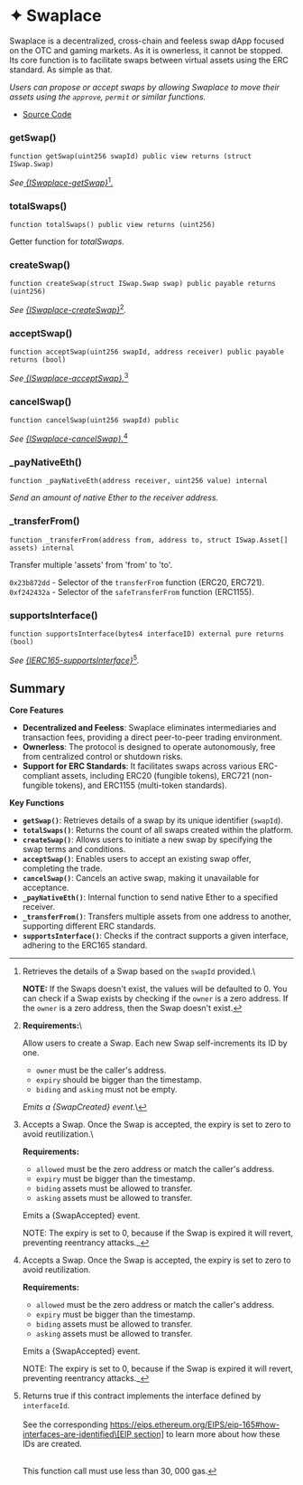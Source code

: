 # ✦ Swaplace

Swaplace is a decentralized, cross-chain and feeless swap dApp focused on the OTC and gaming markets. As it is ownerless, it cannot be stopped. Its core function is to facilitate swaps between virtual assets using the ERC standard. As simple as that.

_Users can propose or accept swaps by allowing Swaplace to move their assets using the `approve`, `permit` or similar functions._

* [Source Code](https://github.com/blockful-io/swaplace-contracts/blob/develop/contracts/Swaplace.sol)

### getSwap()

```solidity
function getSwap(uint256 swapId) public view returns (struct ISwap.Swap)
```

_See_[ ](contracts/interfaces/iswaplace.md#getswap)[_{ISwaplace-getSwap}_](#user-content-fn-1)[^1][_._](contracts/interfaces/iswaplace.md#getswap)

### totalSwaps()

```solidity
function totalSwaps() public view returns (uint256)
```

Getter function for _totalSwaps._

### createSwap()

```solidity
function createSwap(struct ISwap.Swap swap) public payable returns (uint256)
```

_See_ [_{ISwaplace-createSwap}_](#user-content-fn-2)[^2]_._

### acceptSwap()

```solidity
function acceptSwap(uint256 swapId, address receiver) public payable returns (bool)
```

_See_[ _{ISwaplace-acceptSwap}._](#user-content-fn-3)[^3]

### cancelSwap()

```solidity
function cancelSwap(uint256 swapId) public
```

_See_ [_{ISwaplace-cancelSwap}._](#user-content-fn-4)[^4]

### \_payNativeEth()

```solidity
function _payNativeEth(address receiver, uint256 value) internal
```

_Send an amount of native Ether to the receiver address._

### \_transferFrom()

```solidity
function _transferFrom(address from, address to, struct ISwap.Asset[] assets) internal
```

Transfer multiple 'assets' from 'from' to 'to'.

`0x23b872dd` - Selector of the `transferFrom` function (ERC20, ERC721). `0xf242432a` - Selector of the `safeTransferFrom` function (ERC1155).

### supportsInterface()

```solidity
function supportsInterface(bytes4 interfaceID) external pure returns (bool)
```

_See_ [_{IERC165-supportsInterface}_](#user-content-fn-5)[^5]_._

## Summary

**Core Features**

* **Decentralized and Feeless**: Swaplace eliminates intermediaries and transaction fees, providing a direct peer-to-peer trading environment.
* **Ownerless**: The protocol is designed to operate autonomously, free from centralized control or shutdown risks.
* **Support for ERC Standards**: It facilitates swaps across various ERC-compliant assets, including ERC20 (fungible tokens), ERC721 (non-fungible tokens), and ERC1155 (multi-token standards).

**Key Functions**

* **`getSwap()`**: Retrieves details of a swap by its unique identifier (`swapId`).
* **`totalSwaps()`**: Returns the count of all swaps created within the platform.
* **`createSwap()`**: Allows users to initiate a new swap by specifying the swap terms and conditions.
* **`acceptSwap()`**: Enables users to accept an existing swap offer, completing the trade.
* **`cancelSwap()`**: Cancels an active swap, making it unavailable for acceptance.
* **`_payNativeEth()`**: Internal function to send native Ether to a specified receiver.
* **`_transferFrom()`**: Transfers multiple assets from one address to another, supporting different ERC standards.
* **`supportsInterface()`**: Checks if the contract supports a given interface, adhering to the ERC165 standard.

[^1]: Retrieves the details of a Swap based on the `swapId` provided.\


    **NOTE:** If the Swaps doesn't exist, the values will be defaulted to 0. You can check if a Swap exists by checking if the `owner` is a zero address. If the `owner` is a zero address, then the Swap doesn't exist.

[^2]: **Requirements:**\


    Allow users to create a Swap. Each new Swap self-increments its ID by one.

    * `owner` must be the caller's address.
    * `expiry` should be bigger than the timestamp.
    * `biding` and `asking` must not be empty.

    _Emits a {SwapCreated} event._\


[^3]: Accepts a Swap. Once the Swap is accepted, the expiry is set to zero to avoid reutilization.\


    **Requirements:**

    * `allowed` must be the zero address or match the caller's address.
    * `expiry` must be bigger than the timestamp.
    * `biding` assets must be allowed to transfer.
    * `asking` assets must be allowed to transfer.

    Emits a {SwapAccepted} event.

    NOTE: The expiry is set to 0, because if the Swap is expired it will revert, preventing reentrancy attacks.\_

[^4]: Accepts a Swap. Once the Swap is accepted, the expiry is set to zero to avoid reutilization.

    **Requirements:**

    * `allowed` must be the zero address or match the caller's address.
    * `expiry` must be bigger than the timestamp.
    * `biding` assets must be allowed to transfer.
    * `asking` assets must be allowed to transfer.

    Emits a {SwapAccepted} event.

    NOTE: The expiry is set to 0, because if the Swap is expired it will revert, preventing reentrancy attacks.\_

[^5]: Returns true if this contract implements the interface defined by `interfaceId`. \
    \
    See the corresponding [https://eips.ethereum.org/EIPS/eip-165#how-interfaces-are-identified\[EIP section\]](https://eips.ethereum.org/EIPS/eip-165#how-interfaces-are-identified\[EIP%20section]) to learn more about how these IDs are created.

    \
    This function call must use less than 30, 000 gas.
